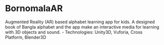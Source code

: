 # BornomalaAR
Augmented Reality (AR) based alphabet learning app for kids. A designed book of Bangla alphabet and the app make an interactive media for learning with 3D objects and sound. - Technologies: Unity3D, Vuforia, Cross Platform, Blender3D
